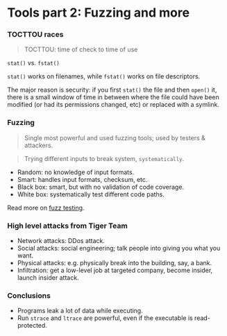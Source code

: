 # Tools part 2: Fuzzing and more

### TOCTTOU races
> TOCTTOU: time of check to time of use

`stat()` vs. `fstat()`

`stat()` works on filenames, while `fstat()` works on file descriptors.

The major reason is security: if you first `stat()` the file and then `open()` it, there is a small window of time in between where the file could have been modified (or had its permissions changed, etc) or replaced with a symlink.

### Fuzzing
> Single most powerful and used fuzzing tools; used by testers & attackers.

> Trying different inputs to break system, `systematically`.

* Random: no knowledge of input formats.
* Smart: handles input formats, checksum, etc.
* Black box: smart, but with no validation of code coverage.
* White box: systematically test different code paths.

Read more on [fuzz testing](http://en.wikipedia.org/wiki/Fuzz_testing).

### High level attacks from Tiger Team
* Network attacks: DDos attack.
* Social attacks: social engineering; talk people into giving you what you want.
* Physical attacks: e.g. physically break into the building, say, a bank.
* Infiltration: get a low-level job at targeted company, become insider, launch insider attack.

### Conclusions
* Programs leak a lot of data while executing.
* Run `strace` and `ltrace` are powerful, even if the executable is read-protected.
